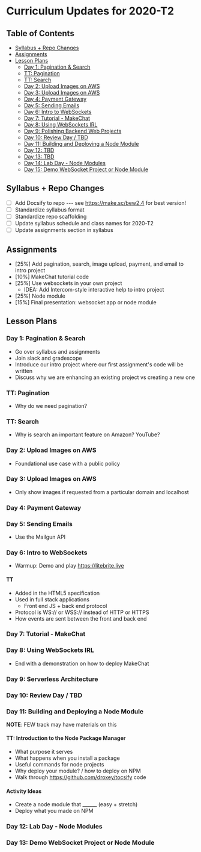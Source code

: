 # Curriculum Updates for 2020-T2

<!-- omit in toc -->
## Table of Contents

- [Syllabus + Repo Changes](#syllabus--repo-changes)
- [Assignments](#assignments)
- [Lesson Plans](#lesson-plans)
  - [Day 1: Pagination & Search](#day-1-pagination--search)
  - [TT: Pagination](#tt-pagination)
  - [TT: Search](#tt-search)
  - [Day 2: Upload Images on AWS](#day-2-upload-images-on-aws)
  - [Day 3: Upload Images on AWS](#day-3-upload-images-on-aws)
  - [Day 4: Payment Gateway](#day-4-payment-gateway)
  - [Day 5: Sending Emails](#day-5-sending-emails)
  - [Day 6: Intro to WebSockets](#day-6-intro-to-websockets)
  - [Day 7: Tutorial - MakeChat](#day-7-tutorial---makechat)
  - [Day 8: Using WebSockets IRL](#day-8-using-websockets-irl)
  - [Day 9: Polishing Backend Web Projects](#day-9-polishing-backend-web-projects)
  - [Day 10: Review Day / TBD](#day-10-review-day--tbd)
  - [Day 11: Building and Deploying a Node Module](#day-11-building-and-deploying-a-node-module)
  - [Day 12: TBD](#day-12-tbd)
  - [Day 13: TBD](#day-13-tbd)
  - [Day 14: Lab Day - Node Modules](#day-14-lab-day---node-modules)
  - [Day 15: Demo WebSocket Project or Node Module](#day-15-demo-websocket-project-or-node-module)

## Syllabus + Repo Changes

- [ ] Add Docsify to repo --- see <https://make.sc/bew2.4> for best version!
- [ ] Standardize syllabus format
- [ ] Standardize repo scaffolding
- [ ] Update syllabus schedule and class names for 2020-T2
- [ ] Update assignments section in syllabus

## Assignments

- [25%] Add pagination, search, image upload, payment, and email to intro project
- [10%] MakeChat tutorial code
- [25%] Use websockets in your own project
  - IDEA: Add Intercom-style interactive help to intro project
- [25%] Node module
- [15%] Final presentation: websocket app or node module

## Lesson Plans

### Day 1: Pagination & Search

- Go over syllabus and assignments
- Join slack and gradescope
- Introduce our intro project where our first assignment's code will be written
- Discuss why we are enhancing an existing project vs creating a new one

### TT: Pagination

- Why do we need pagination?

### TT: Search

- Why is search an important feature on Amazon? YouTube?

### Day 2: Upload Images on AWS

- Foundational use case with a public policy

### Day 3: Upload Images on AWS

- Only show images if requested from a particular domain and localhost

### Day 4: Payment Gateway

### Day 5: Sending Emails

- Use the Mailgun API

### Day 6: Intro to WebSockets

- Warmup: Demo and play <https://litebrite.live>

#### TT

- Added in the HTML5 specification
- Used in full stack applications
  - Front end JS + back end protocol
- Protocol is WS:// or WSS:// instead of HTTP or HTTPS
- How events are sent between the front and back end

### Day 7: Tutorial - MakeChat

### Day 8: Using WebSockets IRL

- End with a demonstration on how to deploy MakeChat

### Day 9: Serverless Architecture

### Day 10: Review Day / TBD

### Day 11: Building and Deploying a Node Module

**NOTE**: FEW track may have materials on this

#### TT: Introduction to the Node Package Manager

- What purpose it serves
- What happens when you install a package
- Useful commands for node projects
- Why deploy your module? / how to deploy on NPM
- Walk through <https://github.com/droxey/tocsify> code

#### Activity Ideas

- Create a node module that ______ (easy + stretch)
- Deploy what you made on NPM

### Day 12: Lab Day - Node Modules

### Day 13: Demo WebSocket Project or Node Module
